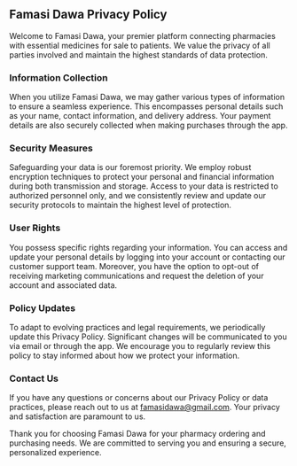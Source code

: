 ## Famasi Dawa Privacy Policy

Welcome to Famasi Dawa, your premier platform connecting pharmacies with essential medicines for sale to patients. We value the privacy of all parties involved and maintain the highest standards of data protection.

### Information Collection

When you utilize Famasi Dawa, we may gather various types of information to ensure a seamless experience. This encompasses personal details such as your name, contact information, and delivery address. Your payment details are also securely collected when making purchases through the app.

### Security Measures

Safeguarding your data is our foremost priority. We employ robust encryption techniques to protect your personal and financial information during both transmission and storage. Access to your data is restricted to authorized personnel only, and we consistently review and update our security protocols to maintain the highest level of protection.

### User Rights

You possess specific rights regarding your information. You can access and update your personal details by logging into your account or contacting our customer support team. Moreover, you have the option to opt-out of receiving marketing communications and request the deletion of your account and associated data.

### Policy Updates

To adapt to evolving practices and legal requirements, we periodically update this Privacy Policy. Significant changes will be communicated to you via email or through the app. We encourage you to regularly review this policy to stay informed about how we protect your information.

### Contact Us

If you have any questions or concerns about our Privacy Policy or data practices, please reach out to us at famasidawa@gmail.com. Your privacy and satisfaction are paramount to us.

Thank you for choosing Famasi Dawa for your pharmacy ordering and purchasing needs. We are committed to serving you and ensuring a secure, personalized experience.
